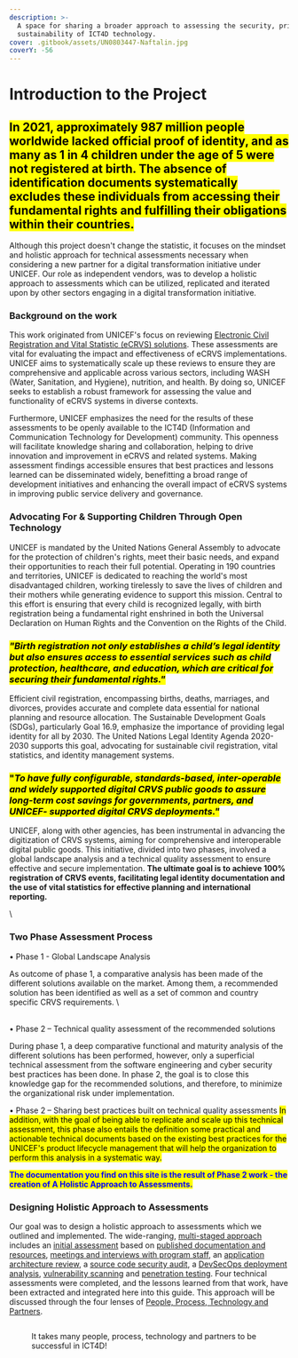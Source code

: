 ```yaml
---
description: >-
  A space for sharing a broader approach to assessing the security, privacy, and
  sustainability of ICT4D technology.
cover: .gitbook/assets/UN0803447-Naftalin.jpg
coverY: -56
---
```


# Introduction to the Project

## <mark class="purple">In 2021, approximately 987 million people worldwide lacked official proof of identity, and as many as 1 in 4 children under the age of 5 were not registered at birth. The absence of identification documents systematically excludes these individuals from accessing their fundamental rights and fulfilling their obligations within their countries.</mark>

Although this project doesn't change the statistic, it focuses on the mindset and holistic approach for technical assessments necessary when considering a new partner for a digital transformation initiative under UNICEF.  Our role as independent vendors, was to develop a holistic approach to assessments which can be utilized, replicated and iterated upon by other sectors engaging in a digital transformation initiative.

### Background on the work

This work originated from UNICEF's focus on reviewing [Electronic Civil Registration and Vital Statistic (eCRVS) solutions](https://www.who.int/data/data-collection-tools/civil-registration-and-vital-statistics-\(crvs\)). These assessments are vital for evaluating the impact and effectiveness of eCRVS implementations. UNICEF aims to systematically scale up these reviews to ensure they are comprehensive and applicable across various sectors, including WASH (Water, Sanitation, and Hygiene), nutrition, and health. By doing so, UNICEF seeks to establish a robust framework for assessing the value and functionality of eCRVS systems in diverse contexts.&#x20;

Furthermore, UNICEF emphasizes the need for the results of these assessments to be openly available to the ICT4D (Information and Communication Technology for Development) community. This openness will facilitate knowledge sharing and collaboration, helping to drive innovation and improvement in eCRVS and related systems. Making assessment findings accessible ensures that best practices and lessons learned can be disseminated widely, benefitting a broad range of development initiatives and enhancing the overall impact of eCRVS systems in improving public service delivery and governance.&#x20;

### Advocating For & Supporting Children Through Open Technology

UNICEF is mandated by the United Nations General Assembly to advocate for the protection of children's rights, meet their basic needs, and expand their opportunities to reach their full potential. Operating in 190 countries and territories, UNICEF is dedicated to reaching the world's most disadvantaged children, working tirelessly to save the lives of children and their mothers while generating evidence to support this mission. Central to this effort is ensuring that every child is recognized legally, with birth registration being a fundamental right enshrined in both the Universal Declaration on Human Rights and the Convention on the Rights of the Child.&#x20;

### _<mark class="blue">"Birth registration not only establishes a child’s legal identity but also ensures access to essential services such as child protection, healthcare, and education, which are critical for securing their fundamental rights."</mark>_

Efficient civil registration, encompassing births, deaths, marriages, and divorces, provides accurate and complete data essential for national planning and resource allocation. The Sustainable Development Goals (SDGs), particularly Goal 16.9, emphasize the importance of providing legal identity for all by 2030. The United Nations Legal Identity Agenda 2020-2030 supports this goal, advocating for sustainable civil registration, vital statistics, and identity management systems.&#x20;

### <mark class="blue">"</mark>_<mark class="blue">To have fully configurable, standards-based, inter-operable and widely supported digital CRVS public goods to assure long-term cost savings for governments, partners, and UNICEF- supported digital CRVS deployments."</mark>_

UNICEF, along with other agencies, has been instrumental in advancing the digitization of CRVS systems, aiming for comprehensive and interoperable digital public goods. This initiative, divided into two phases, involved a global landscape analysis and a technical quality assessment to ensure effective and secure implementation. **The ultimate goal is to achieve 100% registration of CRVS events, facilitating legal identity documentation and the use of vital statistics for effective planning and international reporting.**&#x20;

\



### Two Phase Assessment Process

•	Phase 1 - Global Landscape Analysis

As outcome of phase 1, a comparative analysis has been made of the different solutions available on the market. Among them, a recommended solution has been identified as well as a set of common and country specific CRVS requirements.
\

\
•	Phase 2 – Technical quality assessment of the recommended solutions

During phase 1, a deep comparative functional and maturity analysis of the different solutions has been performed, however, only a superficial technical assessment from the software engineering and cyber security best practices has been done. In phase 2, the goal is to close this knowledge gap for the recommended solutions, and therefore, to minimize the organizational risk under implementation.

•	Phase 2 – Sharing best practices built on technical quality assessments
<mark class="blue">
In addition, with the goal of being able to replicate and scale up this technical assessment, this phase also entails the definition some practical and actionable technical documents based on the existing best practices for the UNICEF's product lifecycle management that will help the organization to perform this analysis in a systematic way.

<mark style="color:blue;">**The documentation you find on this site is the result of Phase 2 work - the creation of A Holistic Approach to Assessments.**</mark>

### Designing Holistic Approach to Assessments

Our goal was to design a holistic approach to assessments which we outlined and implemented. The wide-ranging, [multi-staged approach](process/an-iterative-process.md) includes an [initial assessment](process/audit-components-steps-and-timeline/) based on [published documentation and resources](process/audit-components-steps-and-timeline/assets-for-review/), [meetings and interviews with program staff](people/foundations.md), an [application architecture review](process/audit-components-steps-and-timeline/application-architecture.md), a [source code security audit](process/audit-components-steps-and-timeline/source-code-security.md), a [DevSecOps deployment analysis](process/audit-components-steps-and-timeline/devsecops.md), [vulnerability scanning](process/audit-components-steps-and-timeline/vulnerability-scanning.md) and [penetration testing](process/audit-components-steps-and-timeline/penetration-testing/). Four technical assessments were completed, and the lessons learned from that work, have been extracted and integrated here into this guide. This approach will be discussed through the four lenses of [People, Process, Technology and Partners](perspectives-in-four-ways.md).



<figure><img src="https://images.unsplash.com/photo-1582213782179-e0d53f98f2ca?crop=entropy&#x26;cs=srgb&#x26;fm=jpg&#x26;ixid=M3wxOTcwMjR8MHwxfHNlYXJjaHwyfHxwZW9wbGUlMjB0ZWFtfGVufDB8fHx8MTcxNTY0OTIxMHww&#x26;ixlib=rb-4.0.3&#x26;q=85" alt=""><figcaption><p>It takes many people, process, technology and partners to be successful in ICT4D!</p></figcaption></figure>

